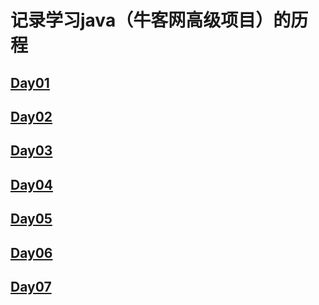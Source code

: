 # 记录学习java（牛客网高级项目）的历程

## [Day01](https://github.com/CodeTxp/WenDa/blob/master/note/Day01.md)

## [Day02](https://github.com/CodeTxp/WenDa/blob/master/note/Day02.md)

## [Day03](https://github.com/CodeTxp/WenDa/blob/master/note/Day03.md)

## [Day04](https://github.com/CodeTxp/WenDa/blob/master/note/Day04.md)

## [Day05](https://github.com/CodeTxp/WenDa/edit/master/note/Day05.md)

## [Day06](https://github.com/CodeTxp/WenDa/edit/master/note/Day06.md)

## [Day07](https://github.com/CodeTxp/WenDa/edit/master/note/Day07.md)
